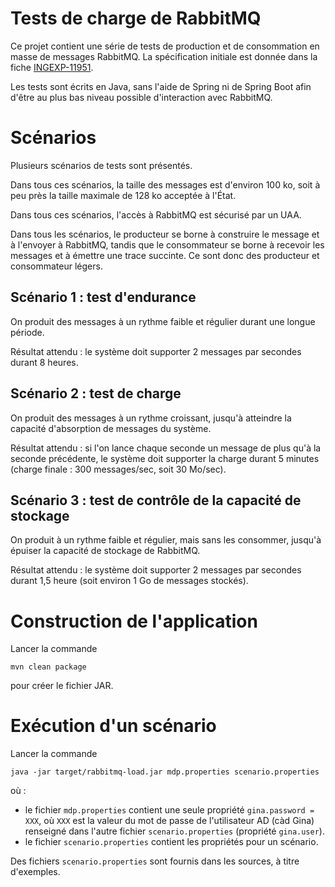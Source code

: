 # Tests de charge de RabbitMQ

Ce projet contient une série de tests de production et de consommation en masse de messages
RabbitMQ.
La spécification initiale est donnée dans la fiche
[INGEXP-11951](***REMOVED***/browse/INGEXP-11951).

Les tests sont écrits en Java, sans l'aide de Spring ni de Spring Boot afin d'être au plus bas niveau possible
d'interaction avec RabbitMQ.

# Scénarios

Plusieurs scénarios de tests sont présentés.

Dans tous ces scénarios, la taille des messages est d'environ 100 ko, soit à peu près la
taille maximale de 128 ko acceptée à l'État.

Dans tous ces scénarios, l'accès à RabbitMQ est sécurisé par un UAA.

Dans tous les scénarios, le producteur se borne à construire le message et à l'envoyer à
RabbitMQ, tandis que le consommateur se borne à recevoir les messages et à émettre une
trace succinte.
Ce sont donc des producteur et consommateur légers.

## Scénario 1 : test d'endurance

On produit des messages à un rythme faible et régulier durant une longue période.

Résultat attendu : le système doit supporter 2 messages par secondes durant 8 heures.

## Scénario 2 : test de charge

On produit des messages à un rythme croissant, jusqu'à atteindre la capacité d'absorption
de messages du système.

Résultat attendu : si l'on lance chaque seconde un message de plus qu'à la seconde précédente,
le système doit supporter la charge durant 5 minutes
(charge finale : 300 messages/sec, soit 30 Mo/sec). 

## Scénario 3 : test de contrôle de la capacité de stockage

On produit à un rythme faible et régulier, mais sans les consommer, jusqu'à épuiser la capacité de stockage
de RabbitMQ.

Résultat attendu : le système doit supporter 2 messages par secondes durant 1,5 heure
(soit environ 1 Go de messages stockés).

# Construction de l'application

Lancer la commande

```mvn clean package```

pour créer le fichier JAR.

# Exécution d'un scénario

Lancer la commande

```java -jar target/rabbitmq-load.jar mdp.properties scenario.properties```

où :
- le fichier `mdp.properties` contient une seule propriété `gina.password = XXX`, où `XXX`
  est la valeur du mot de passe de l'utilisateur AD (càd Gina) renseigné dans
  l'autre fichier `scenario.properties` (propriété `gina.user`).
- le fichier `scenario.properties` contient les propriétés pour un scénario.

Des fichiers `scenario.properties` sont fournis dans les sources, à titre d'exemples.
